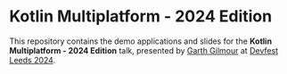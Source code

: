 # Kotlin Multiplatform - 2024 Edition

This repository contains the demo applications and slides for the **Kotlin Multiplatform - 2024 Edition** talk, presented by [Garth Gilmour](https://www.linkedin.com/in/garthgilmour/) at [Devfest Leeds 2024](https://gdsc.community.dev/events/details/developer-student-clubs-university-of-leeds-presents-ai-devfest-leeds-2024/).